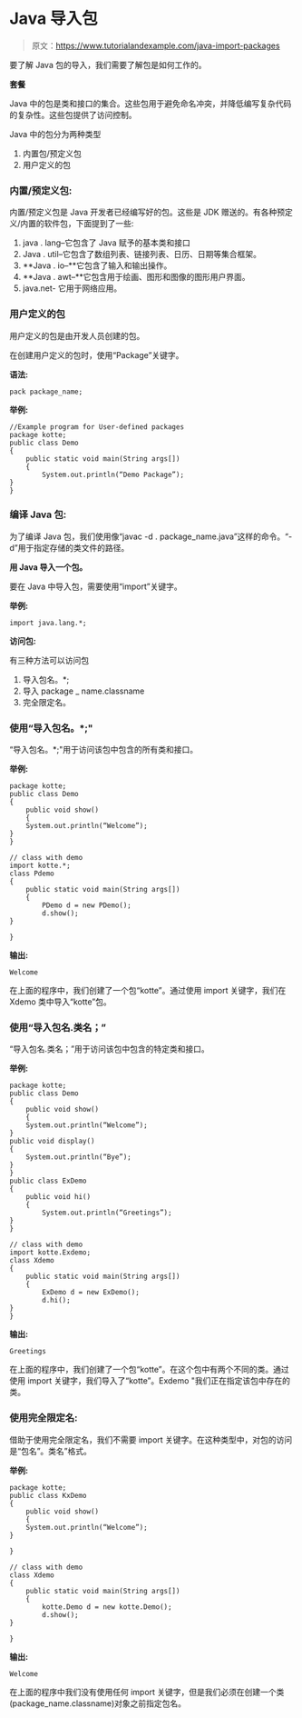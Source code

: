 # Java 导入包

> 原文：<https://www.tutorialandexample.com/java-import-packages>

要了解 Java 包的导入，我们需要了解包是如何工作的。

**套餐**

Java 中的包是类和接口的集合。这些包用于避免命名冲突，并降低编写复杂代码的复杂性。这些包提供了访问控制。

Java 中的包分为两种类型

1.  内置包/预定义包
2.  用户定义的包

### 内置/预定义包:

内置/预定义包是 Java 开发者已经编写好的包。这些是 JDK 赠送的。有各种预定义/内置的软件包，下面提到了一些:

1.  java . lang–它包含了 Java 赋予的基本类和接口
2.  Java . util–它包含了数组列表、链接列表、日历、日期等集合框架。
3.  **Java . io–**它包含了输入和输出操作。
4.  **Java . awt–**它包含用于绘画、图形和图像的图形用户界面。
5.  java.net- 它用于网络应用。

### 用户定义的包

用户定义的包是由开发人员创建的包。

在创建用户定义的包时，使用“Package”关键字。

**语法:**

```
pack package_name;
```

**举例:**

```
//Example program for User-defined packages
package kotte;
public class Demo
{
	public static void main(String args[])
	{
		System.out.println(“Demo Package”);
}
} 
```

### 编译 Java 包:

为了编译 Java 包，我们使用像“javac -d . package_name.java”这样的命令。“-d”用于指定存储的类文件的路径。

**用 Java 导入一个包。**

要在 Java 中导入包，需要使用“import”关键字。

**举例:**

```
import java.lang.*;
```

**访问包:**

有三种方法可以访问包

1.  导入包名。*;
2.  导入 package _ name.classname
3.  完全限定名。

### 使用“导入包名。*;"

“导入包名。*;"用于访问该包中包含的所有类和接口。

**举例:**

```
package kotte;
public class Demo
{
	public void show()
	{
	System.out.println(“Welcome”);
} 
} 

// class with demo
import kotte.*;
class Pdemo
{
	public static void main(String args[])
	{
		PDemo d = new PDemo();
		d.show();
}

} 
```

**输出:**

```
Welcome
```

在上面的程序中，我们创建了一个包“kotte”。通过使用 import 关键字，我们在 Xdemo 类中导入“kotte”包。

### 使用“导入包名.类名；”

“导入包名.类名；”用于访问该包中包含的特定类和接口。

**举例:**

```
package kotte;
public class Demo
{
	public void show()
	{
	System.out.println(“Welcome”);
}
public void display()
{
	System.out.println(“Bye”);
} 
} 
public class ExDemo
{
	public void hi()
	{
		System.out.println(“Greetings”);
} 
}

// class with demo
import kotte.Exdemo;
class Xdemo
{
	public static void main(String args[])
	{
		ExDemo d = new ExDemo();
		d.hi();
}  
} 
```

**输出:**

```
Greetings
```

在上面的程序中，我们创建了一个包“kotte”。在这个包中有两个不同的类。通过使用 import 关键字，我们导入了“kotte”。Exdemo "我们正在指定该包中存在的类。

### 使用完全限定名:

借助于使用完全限定名，我们不需要 import 关键字。在这种类型中，对包的访问是“包名”。类名”格式。

**举例:**

```
package kotte;
public class KxDemo
{
	public void show()
	{
	System.out.println(“Welcome”);
}

} 

// class with demo
class Xdemo
{
	public static void main(String args[])
	{
		kotte.Demo d = new kotte.Demo();
		d.show();
}

} 
```

**输出:**

```
Welcome
```

在上面的程序中我们没有使用任何 import 关键字，但是我们必须在创建一个类(package_name.classname)对象之前指定包名。